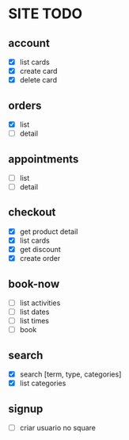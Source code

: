 # SITE TODO

## account

- [x] list cards
- [x] create card
- [x] delete card

## orders

- [x] list
- [ ] detail

## appointments

- [ ] list
- [ ] detail

## checkout

- [x] get product detail
- [x] list cards
- [x] get discount
- [x] create order

## book-now

- [ ] list activities
- [ ] list dates
- [ ] list times
- [ ] book

## search

- [x] search [term, type, categories]
- [x] list categories

## signup

- [ ] criar usuario no square
